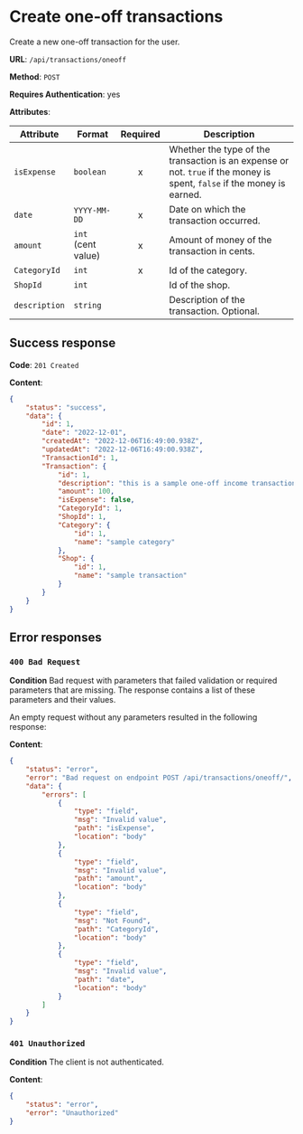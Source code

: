 # Create one-off transactions

Create a new one-off transaction for the user.

**URL**: `/api/transactions/oneoff`

**Method**: `POST`

**Requires Authentication**: yes

**Attributes**:

| Attribute     | Format             | Required | Description                                                                                                             |
| ------------- | ------------------ | :------: | ----------------------------------------------------------------------------------------------------------------------- |
| `isExpense`   | `boolean`          |    x     | Whether the type of the transaction is an expense or not. `true` if the money is spent, `false` if the money is earned. |
| `date`        | `YYYY-MM-DD`       |    x     | Date on which the transaction occurred.                                                                                 |
| `amount`      | `int` (cent value) |    x     | Amount of money of the transaction in cents.                                                                            |
| `CategoryId`  | `int`              |    x     | Id of the category.                                                                                                     |
| `ShopId`      | `int`              |          | Id of the shop.                                                                                                         |
| `description` | `string`           |          | Description of the transaction. Optional.                                                                               |

## Success response

**Code**: `201 Created`

**Content**:

```json
{
    "status": "success",
    "data": {
        "id": 1,
        "date": "2022-12-01",
        "createdAt": "2022-12-06T16:49:00.938Z",
        "updatedAt": "2022-12-06T16:49:00.938Z",
        "TransactionId": 1,
        "Transaction": {
            "id": 1,
            "description": "this is a sample one-off income transaction",
            "amount": 100,
            "isExpense": false,
            "CategoryId": 1,
            "ShopId": 1,
            "Category": {
                "id": 1,
                "name": "sample category"
            },
            "Shop": {
                "id": 1,
                "name": "sample transaction"
            }
        }
    }
}
```

## Error responses

### `400 Bad Request`

**Condition**
Bad request with parameters that failed validation or required parameters that are missing. The response contains a list of these parameters and their values.

An empty request without any parameters resulted in the following response:

**Content**:

```json
{
	"status": "error",
	"error": "Bad request on endpoint POST /api/transactions/oneoff/",
	"data": {
		"errors": [
			{
				"type": "field",
				"msg": "Invalid value",
				"path": "isExpense",
				"location": "body"
			},
			{
				"type": "field",
				"msg": "Invalid value",
				"path": "amount",
				"location": "body"
			},
			{
				"type": "field",
				"msg": "Not Found",
				"path": "CategoryId",
				"location": "body"
			},
			{
				"type": "field",
				"msg": "Invalid value",
				"path": "date",
				"location": "body"
			}
		]
	}
}
```

### `401 Unauthorized`

**Condition**
The client is not authenticated.

**Content**:

```json
{
    "status": "error",
    "error": "Unauthorized"
}
```
